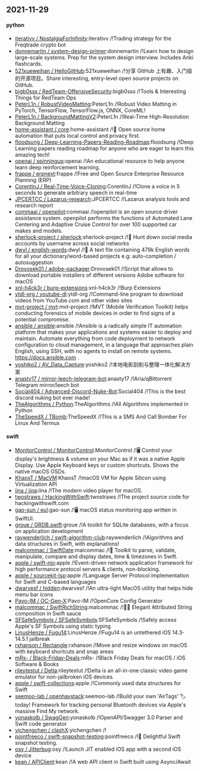 ## 2021-11-29

#### python
* [iterativv / NostalgiaForInfinity](https://github.com/iterativv/NostalgiaForInfinity):iterativv /!Trading strategy for the Freqtrade crypto bot
* [donnemartin / system-design-primer](https://github.com/donnemartin/system-design-primer):donnemartin /!Learn how to design large-scale systems. Prep for the system design interview. Includes Anki flashcards.
* [521xueweihan / HelloGitHub](https://github.com/521xueweihan/HelloGitHub):521xueweihan /!分享 GitHub 上有趣、入门级的开源项目。Share interesting, entry-level open source projects on GitHub.
* [bigb0sss / RedTeam-OffensiveSecurity](https://github.com/bigb0sss/RedTeam-OffensiveSecurity):bigb0sss /!Tools & Interesting Things for RedTeam Ops
* [PeterL1n / RobustVideoMatting](https://github.com/PeterL1n/RobustVideoMatting):PeterL1n /!Robust Video Matting in PyTorch, TensorFlow, TensorFlow.js, ONNX, CoreML!
* [PeterL1n / BackgroundMattingV2](https://github.com/PeterL1n/BackgroundMattingV2):PeterL1n /!Real-Time High-Resolution Background Matting
* [home-assistant / core](https://github.com/home-assistant/core):home-assistant /!🏡 Open source home automation that puts local control and privacy first.
* [floodsung / Deep-Learning-Papers-Reading-Roadmap](https://github.com/floodsung/Deep-Learning-Papers-Reading-Roadmap):floodsung /!Deep Learning papers reading roadmap for anyone who are eager to learn this amazing tech!
* [openai / spinningup](https://github.com/openai/spinningup):openai /!An educational resource to help anyone learn deep reinforcement learning.
* [frappe / erpnext](https://github.com/frappe/erpnext):frappe /!Free and Open Source Enterprise Resource Planning (ERP)
* [CorentinJ / Real-Time-Voice-Cloning](https://github.com/CorentinJ/Real-Time-Voice-Cloning):CorentinJ /!Clone a voice in 5 seconds to generate arbitrary speech in real-time
* [JPCERTCC / Lazarus-research](https://github.com/JPCERTCC/Lazarus-research):JPCERTCC /!Lazarus analysis tools and research report
* [commaai / openpilot](https://github.com/commaai/openpilot):commaai /!openpilot is an open source driver assistance system. openpilot performs the functions of Automated Lane Centering and Adaptive Cruise Control for over 100 supported car makes and models.
* [sherlock-project / sherlock](https://github.com/sherlock-project/sherlock):sherlock-project /!🔎 Hunt down social media accounts by username across social networks
* [dwyl / english-words](https://github.com/dwyl/english-words):dwyl /!📝 A text file containing 479k English words for all your dictionary/word-based projects e.g: auto-completion / autosuggestion
* [Drovosek01 / adobe-packager](https://github.com/Drovosek01/adobe-packager):Drovosek01 /!Script that allows to download portable installers of different versions Adobe software for macOS
* [xnl-h4ck3r / burp-extensions](https://github.com/xnl-h4ck3r/burp-extensions):xnl-h4ck3r /!Burp Extensions
* [ytdl-org / youtube-dl](https://github.com/ytdl-org/youtube-dl):ytdl-org /!Command-line program to download videos from YouTube.com and other video sites
* [mvt-project / mvt](https://github.com/mvt-project/mvt):mvt-project /!MVT (Mobile Verification Toolkit) helps conducting forensics of mobile devices in order to find signs of a potential compromise.
* [ansible / ansible](https://github.com/ansible/ansible):ansible /!Ansible is a radically simple IT automation platform that makes your applications and systems easier to deploy and maintain. Automate everything from code deployment to network configuration to cloud management, in a language that approaches plain English, using SSH, with no agents to install on remote systems. https://docs.ansible.com .
* [yoshiko2 / AV_Data_Capture](https://github.com/yoshiko2/AV_Data_Capture):yoshiko2 /!本地电影刮削与整理一体化解决方案
* [anasty17 / mirror-leech-telegram-bot](https://github.com/anasty17/mirror-leech-telegram-bot):anasty17 /!Aria/qBittorrent Telegram mirror/leech bot
* [Social404 / Advanced-Discord-Nuke-Bot](https://github.com/Social404/Advanced-Discord-Nuke-Bot):Social404 /!This is the best discord nuking bot ever made!
* [TheAlgorithms / Python](https://github.com/TheAlgorithms/Python):TheAlgorithms /!All Algorithms implemented in Python
* [TheSpeedX / TBomb](https://github.com/TheSpeedX/TBomb):TheSpeedX /!This is a SMS And Call Bomber For Linux And Termux

#### swift
* [MonitorControl / MonitorControl](https://github.com/MonitorControl/MonitorControl):MonitorControl /!🖥 Control your display's brightness & volume on your Mac as if it was a native Apple Display. Use Apple Keyboard keys or custom shortcuts. Shows the native macOS OSDs.
* [KhaosT / MacVM](https://github.com/KhaosT/MacVM):KhaosT /!macOS VM for Apple Silicon using Virtualization API
* [iina / iina](https://github.com/iina/iina):iina /!The modern video player for macOS.
* [twostraws / HackingWithSwift](https://github.com/twostraws/HackingWithSwift):twostraws /!The project source code for hackingwithswift.com
* [gao-sun / eul](https://github.com/gao-sun/eul):gao-sun /!🖥️ macOS status monitoring app written in SwiftUI.
* [groue / GRDB.swift](https://github.com/groue/GRDB.swift):groue /!A toolkit for SQLite databases, with a focus on application development
* [raywenderlich / swift-algorithm-club](https://github.com/raywenderlich/swift-algorithm-club):raywenderlich /!Algorithms and data structures in Swift, with explanations!
* [malcommac / SwiftDate](https://github.com/malcommac/SwiftDate):malcommac /!🐔 Toolkit to parse, validate, manipulate, compare and display dates, time & timezones in Swift.
* [apple / swift-nio](https://github.com/apple/swift-nio):apple /!Event-driven network application framework for high performance protocol servers & clients, non-blocking.
* [apple / sourcekit-lsp](https://github.com/apple/sourcekit-lsp):apple /!Language Server Protocol implementation for Swift and C-based languages
* [dwarvesf / hidden](https://github.com/dwarvesf/hidden):dwarvesf /!An ultra-light MacOS utility that helps hide menu bar icons
* [Pavo-IM / OC-Gen-X](https://github.com/Pavo-IM/OC-Gen-X):Pavo-IM /!OpenCore Config Generator
* [malcommac / SwiftRichString](https://github.com/malcommac/SwiftRichString):malcommac /!👩‍🎨 Elegant Attributed String composition in Swift sauce
* [SFSafeSymbols / SFSafeSymbols](https://github.com/SFSafeSymbols/SFSafeSymbols):SFSafeSymbols /!Safely access Apple's SF Symbols using static typing
* [LinusHenze / Fugu14](https://github.com/LinusHenze/Fugu14):LinusHenze /!Fugu14 is an untethered iOS 14.3-14.5.1 jailbreak
* [rxhanson / Rectangle](https://github.com/rxhanson/Rectangle):rxhanson /!Move and resize windows on macOS with keyboard shortcuts and snap areas
* [mRs- / Black-Friday-Deals](https://github.com/mRs-/Black-Friday-Deals):mRs- /!Black Friday Deals for macOS / iOS Software & Books
* [rileytestut / Delta](https://github.com/rileytestut/Delta):rileytestut /!Delta is an all-in-one classic video game emulator for non-jailbroken iOS devices.
* [apple / swift-collections](https://github.com/apple/swift-collections):apple /!Commonly used data structures for Swift
* [seemoo-lab / openhaystack](https://github.com/seemoo-lab/openhaystack):seemoo-lab /!Build your own 'AirTags' 🏷 today! Framework for tracking personal Bluetooth devices via Apple's massive Find My network.
* [yonaskolb / SwagGen](https://github.com/yonaskolb/SwagGen):yonaskolb /!OpenAPI/Swagger 3.0 Parser and Swift code generator
* [yichengchen / clashX](https://github.com/yichengchen/clashX):yichengchen /!
* [pointfreeco / swift-snapshot-testing](https://github.com/pointfreeco/swift-snapshot-testing):pointfreeco /!📸 Delightful Swift snapshot testing.
* [osy / Jitterbug](https://github.com/osy/Jitterbug):osy /!Launch JIT enabled iOS app with a second iOS device
* [kean / APIClient](https://github.com/kean/APIClient):kean /!A web API client in Swift built using Async/Await

